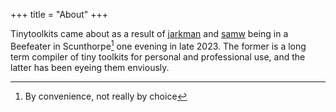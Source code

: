 +++
title = "About"
+++

Tinytoolkits came about as a result of [jarkman] and [samw] being in a Beefeater in
Scunthorpe[^1] one evening in late 2023. The former is a long term compiler of tiny
toolkits for personal and professional use, and the latter has been eyeing them
enviously.

[jarkman]: http://www.jarkman.co.uk/
[samw]: https://wlcx.cc

[^1]: By convenience, not really by choice
